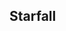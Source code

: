 <!--
 * @Author: Alex
 * @LastEditors: Alex yxfacw@163.com
 * @Date: 2023-07-18 18:19:20
 * @Description:  
-->
## Starfall
